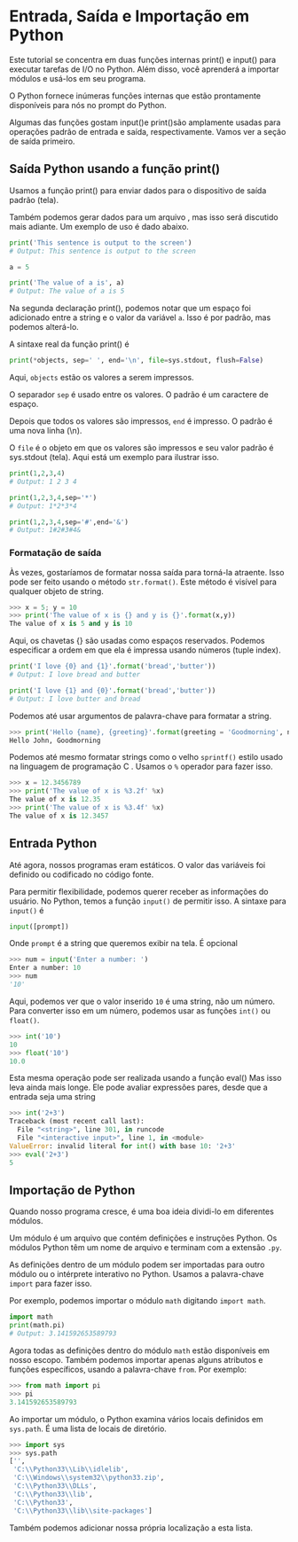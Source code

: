 # Entrada, Saída e Importação em Python

Este tutorial se concentra em duas funções internas print() e input() para executar tarefas de I/O no Python. Além disso, você aprenderá a importar módulos e usá-los em seu programa.

O Python fornece inúmeras funções internas que estão prontamente disponíveis para nós no prompt do Python.

Algumas das funções gostam input()e print()são amplamente usadas para operações padrão de entrada e saída, respectivamente. Vamos ver a seção de saída primeiro.

## Saída Python usando a função print()

Usamos a função print() para enviar dados para o dispositivo de saída padrão (tela).

Também podemos gerar dados para um arquivo , mas isso será discutido mais adiante. Um exemplo de uso é dado abaixo.

```py
print('This sentence is output to the screen')
# Output: This sentence is output to the screen

a = 5

print('The value of a is', a)
# Output: The value of a is 5
```

Na segunda declaração print(), podemos notar que um espaço foi adicionado entre a string e o valor da variável `a`. Isso é por padrão, mas podemos alterá-lo.

A sintaxe real da função print() é

```py
print(*objects, sep=' ', end='\n', file=sys.stdout, flush=False)
```

Aqui, `objects` estão os valores a serem impressos.

O  separador `sep` é usado entre os valores. O padrão é um caractere de espaço.

Depois que todos os valores são impressos, `end` é impresso. O padrão é uma nova linha (\n).

O `file` é o objeto em que os valores são impressos e seu valor padrão é sys.stdout (tela). Aqui está um exemplo para ilustrar isso.

```py
print(1,2,3,4)
# Output: 1 2 3 4

print(1,2,3,4,sep='*')
# Output: 1*2*3*4

print(1,2,3,4,sep='#',end='&')
# Output: 1#2#3#4&
```

### Formatação de saída

Às vezes, gostaríamos de formatar nossa saída para torná-la atraente. Isso pode ser feito usando o método `str.format()`. Este método é visível para qualquer objeto de string.

```py
>>> x = 5; y = 10
>>> print('The value of x is {} and y is {}'.format(x,y))
The value of x is 5 and y is 10
```

Aqui, os chavetas {} são usadas como espaços reservados. Podemos especificar a ordem em que ela é impressa usando números (tuple index).

```py
print('I love {0} and {1}'.format('bread','butter'))
# Output: I love bread and butter

print('I love {1} and {0}'.format('bread','butter'))
# Output: I love butter and bread
```

Podemos até usar argumentos de palavra-chave para formatar a string.

```py
>>> print('Hello {name}, {greeting}'.format(greeting = 'Goodmorning', name = 'John'))
Hello John, Goodmorning
```

Podemos até mesmo formatar strings como o velho `sprintf()` estilo usado na linguagem de programação C . Usamos o `%` operador para fazer isso.

```py
>>> x = 12.3456789
>>> print('The value of x is %3.2f' %x)
The value of x is 12.35
>>> print('The value of x is %3.4f' %x)
The value of x is 12.3457
```

## Entrada Python

Até agora, nossos programas eram estáticos. O valor das variáveis ​​foi definido ou codificado no código fonte.

Para permitir flexibilidade, podemos querer receber as informações do usuário. No Python, temos a função `input()` de permitir isso. A sintaxe para `input()` é

```py
input([prompt])
```

Onde `prompt` é a string que queremos exibir na tela. É opcional

```py
>>> num = input('Enter a number: ')
Enter a number: 10
>>> num
'10'
```

Aqui, podemos ver que o valor inserido `10` é uma string, não um número. Para converter isso em um número, podemos usar as funções `int()` ou `float()`.

```py
>>> int('10')
10
>>> float('10')
10.0
```

Esta mesma operação pode ser realizada usando a função eval() Mas isso leva ainda mais longe. Ele pode avaliar expressões pares, desde que a entrada seja uma string

```py
>>> int('2+3')
Traceback (most recent call last):
  File "<string>", line 301, in runcode
  File "<interactive input>", line 1, in <module>
ValueError: invalid literal for int() with base 10: '2+3'
>>> eval('2+3')
5
```

## Importação de Python

Quando nosso programa cresce, é uma boa ideia dividi-lo em diferentes módulos.

Um módulo é um arquivo que contém definições e instruções Python. Os módulos Python têm um nome de arquivo e terminam com a extensão `.py`.

As definições dentro de um módulo podem ser importadas para outro módulo ou o intérprete interativo no Python. Usamos a palavra-chave `import` para fazer isso.

Por exemplo, podemos importar o módulo `math` digitando `import math`.

```py
import math
print(math.pi)
# Output: 3.141592653589793
```

Agora todas as definições dentro do módulo `math` estão disponíveis em nosso escopo. Também podemos importar apenas alguns atributos e funções específicos, usando a palavra-chave `from`. Por exemplo:

```py
>>> from math import pi
>>> pi
3.141592653589793
```

Ao importar um módulo, o Python examina vários locais definidos em `sys.path`. É uma lista de locais de diretório.

```py
>>> import sys
>>> sys.path
['', 
 'C:\\Python33\\Lib\\idlelib', 
 'C:\\Windows\\system32\\python33.zip', 
 'C:\\Python33\\DLLs', 
 'C:\\Python33\\lib', 
 'C:\\Python33', 
 'C:\\Python33\\lib\\site-packages']
```

Também podemos adicionar nossa própria localização a esta lista.
